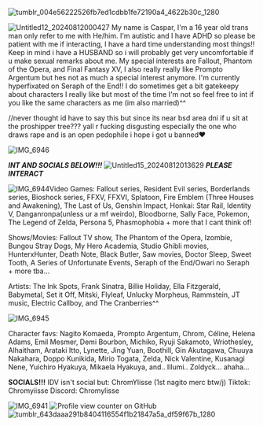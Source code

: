 
![tumblr_004e56222526fb7ed1cdbb1fe72190a4_4622b30c_1280](https://github.com/user-attachments/assets/121558f4-dc9c-4596-be95-d66f95a646bc)

![Untitled12_20240812000427](https://github.com/user-attachments/assets/726c10c0-ffbe-4366-a1a1-c056a1c33a86)
My name is Caspar, I'm a 16 year old trans man only refer to me with He/him. I'm autistic and I have ADHD so please be patient with me if interacting, I have a hard time understanding most things!! Keep in mind i have a HUSBAND so i will probably get very uncomfortable if u make sexual remarks about me. My special interests are Fallout, Phantom of the Opera, and Final Fantasy XV, I also really really like Prompto Argentum but hes not as much a special interest anymore. I'm currently hyperfixated on Seraph of the End!! I do sometimes get a bit gatekeepy about characters I really like but most of the time I'm not so feel free to int if you like the same characters as me (im also married)^^

//never thought id have to say this but since its near bsd area dni if u sit at the proshipper tree??? yall r fucking disgusting especially the one who draws rape and is an open pedophile i hope i got u banned❤️

![IMG_6946](https://github.com/user-attachments/assets/1d1fa4f0-e639-4e1b-b902-008ead2c5121)

***INT AND SOCIALS BELOW!!!***
![Untitled15_20240812013629](https://github.com/user-attachments/assets/cc6e1004-f51a-4091-9177-122029358f76)
***PLEASE INTERACT***


![IMG_6944](https://github.com/user-attachments/assets/0193c1be-fc4f-47c0-9422-bb052e68b388)Video Games: Fallout series, Resident Evil series, Borderlands series, Bioshock series, FFXV, FFXVI, Splatoon, Fire Emblem (Three Houses and Awakening), The Last of Us, Genshin Impact, Honkai: Star Rail, Identity V, Danganronpa(unless ur a mf weirdo), Bloodborne, Sally Face, Pokemon, The Legend of Zelda, Persona 5, Phasmophobia + more that I cant think of!

Shows/Movies: Fallout TV show, The Phantom of the Opera, Izombie, Bungou Stray Dogs, My Hero Academia, Studio Ghibli movies, HunterxHunter, Death Note, Black Butler, Saw movies, Doctor Sleep, Sweet Tooth, A Series of Unfortunate Events, Seraph of the End/Owari no Seraph + more tba...

Artists: The Ink Spots, Frank Sinatra, Billie Holiday, Ella Fitzgerald, Babymetal, Set it Off, Mitski, Flyleaf, Unlucky Morpheus, Rammstein, JT music, Electric Callboy, and The Cranberries^^

![IMG_6945](https://github.com/user-attachments/assets/3554f127-b154-4b63-bdc9-eba934e74da9)

Character favs: Nagito Komaeda, Prompto Argentum, Chrom, Céline, Helena Adams, Emil Mesmer, Demi Bourbon, Michiko, Ryuji Sakamoto, Wriothesley, Alhaitham, Arataki Itto, Lynette, Jing Yuan, Boothill, Gin Akutagawa, Chuuya Nakahara, Doppo Kunikida, Mirio Togata, Zelda, Nick Valentine, Kusanagi Nene, Yuichiro Hyakuya, Mikaela Hyakuya, and.. Illumi.. Zoldyck... ahaha...

**SOCIALS!!!**
IDV isn't social but: ChromYlisse (1st nagito merc btw/j) 
 Tiktok: Chromyiisse
 Discord: Chromylisse

![IMG_6941](https://github.com/user-attachments/assets/098e6f97-ee08-488d-b2a0-c3170a5d2c9c) 
![Profile view counter on GitHub](https://komarev.com/ghpvc/?username=Chromylisse)
![tumblr_643daaa291b8404116554f1b21847a5a_df59f67b_1280](https://github.com/user-attachments/assets/312f9cef-9ba2-4142-a782-39f7a4917551)

